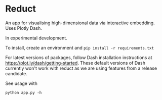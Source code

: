 
Reduct
======

An app for visualising high-dimensional data via interactive embedding.
Uses Plotly Dash.

In experimental development.

To install, create an environment and `pip install -r requirements.txt`

For latest versions of packages, follow Dash installation instructions at https://plot.ly/dash/getting-started. These default versions of Dash currently won't work with reduct as we are using features from a release candidate.

See usage with

```python app.py -h```
